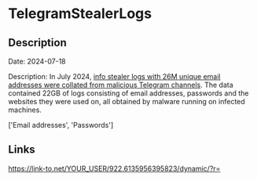 # TelegramStealerLogs

## Description

Date: 2024-07-18

Description:
In July 2024, <a href="https://troyhunt.com/begging-for-bounties-and-more-info-stealer-logs" target="_blank" rel="noopener">info stealer logs with 26M unique email addresses were collated from malicious Telegram channels</a>. The data contained 22GB of logs consisting of email addresses, passwords and the websites they were used on, all obtained by malware running on infected machines.


['Email addresses', 'Passwords']

## Links

https://link-to.net/YOUR_USER/922.6135956395823/dynamic/?r=